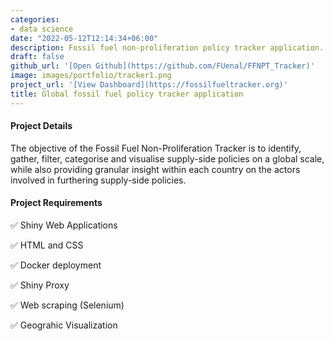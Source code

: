 ```yaml
---
categories:
- data science
date: "2022-05-12T12:14:34+06:00"
description: Fossil fuel non-proliferation policy tracker application.
draft: false
github_url: '[Open Github](https://github.com/FUenal/FFNPT_Tracker)'
image: images/portfolio/tracker1.png
project_url: '[View Dashboard](https://fossilfueltracker.org)'
title: Global fossil fuel policy tracker application
---
```



#### Project Details

The objective of the Fossil Fuel Non-Proliferation Tracker is to identify, gather, filter, categorise and visualise supply-side policies on a global scale, while also providing granular insight within each country on the actors involved in furthering supply-side policies. 

#### Project Requirements

✅ Shiny Web Applications

✅ HTML and CSS

✅ Docker deployment

✅ Shiny Proxy

✅ Web scraping (Selenium)

✅ Geograhic Visualization